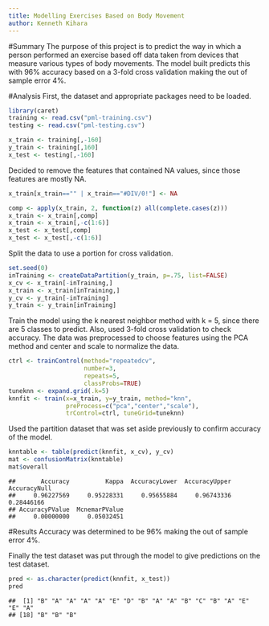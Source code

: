 ```yaml
---
title: Modelling Exercises Based on Body Movement
author: Kenneth Kihara
---
```


#Summary
The purpose of this project is to predict the way in which a person 
performed an exercise based off data taken from devices that measure 
various types of body movements. The model built predicts this with 
96% accuracy based on a 3-fold cross validation making the out of 
sample error 4%.

#Analysis
First, the dataset and appropriate packages need to be loaded.

```r
library(caret)
training <- read.csv("pml-training.csv")
testing <- read.csv("pml-testing.csv")

x_train <- training[,-160]
y_train <- training[,160]
x_test <- testing[,-160]
```

Decided to remove the features that contained NA values, since those 
features are mostly NA.

```r
x_train[x_train=="" | x_train=="#DIV/0!"] <- NA

comp <- apply(x_train, 2, function(z) all(complete.cases(z)))
x_train <- x_train[,comp]
x_train <- x_train[,-c(1:6)]
x_test <- x_test[,comp]
x_test <- x_test[,-c(1:6)]
```

Split the data to use a portion for cross validation.

```r
set.seed(0)
inTraining <- createDataPartition(y_train, p=.75, list=FALSE)
x_cv <- x_train[-inTraining,]
x_train <- x_train[inTraining,]
y_cv <- y_train[-inTraining]
y_train <- y_train[inTraining]
```

Train the model using the k nearest neighbor method with k = 5, since 
there are 5 classes to predict. Also, used 3-fold cross validation to 
check accuracy. The data was preprocessed to choose features using the 
PCA method and center and scale to normalize the data.

```r
ctrl <- trainControl(method="repeatedcv",
                     number=3,
                     repeats=5,
                     classProbs=TRUE)
tuneknn <- expand.grid(.k=5)
knnfit <- train(x=x_train, y=y_train, method="knn",
                preProcess=c("pca","center","scale"),
                trControl=ctrl, tuneGrid=tuneknn)
```

Used the partition dataset that was set aside previously to confirm 
accuracy of the model.

```r
knntable <- table(predict(knnfit, x_cv), y_cv)
mat <- confusionMatrix(knntable)
mat$overall
```

```
##       Accuracy          Kappa  AccuracyLower  AccuracyUpper   AccuracyNull 
##     0.96227569     0.95228331     0.95655884     0.96743336     0.28446166 
## AccuracyPValue  McnemarPValue 
##     0.00000000     0.05032451
```

#Results
Accuracy was determined to be 96% making the out of sample error 4%.

Finally the test dataset was put through the model to give predictions 
on the test dataset.

```r
pred <- as.character(predict(knnfit, x_test))
pred
```

```
##  [1] "B" "A" "A" "A" "A" "E" "D" "B" "A" "A" "B" "C" "B" "A" "E" "E" "A"
## [18] "B" "B" "B"
```
